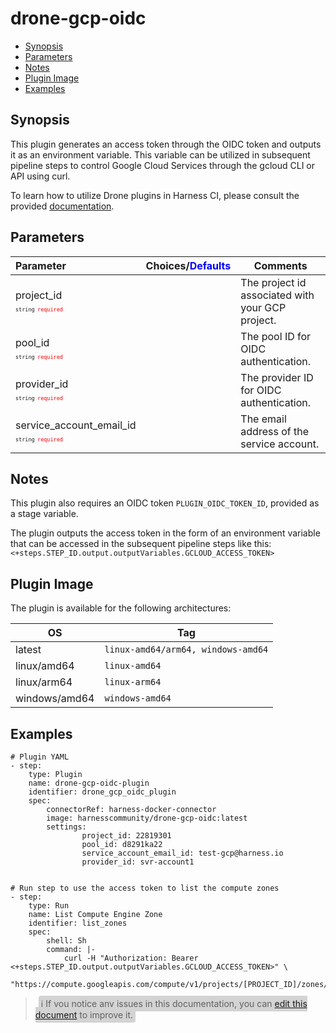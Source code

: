 # drone-gcp-oidc

- [Synopsis](#Synopsis)
- [Parameters](#Parameters)
- [Notes](#Notes)
- [Plugin Image](#Plugin-Image)
- [Examples](#Examples)

## Synopsis

This plugin generates an access token through the OIDC token and outputs it as an environment variable. This variable can be utilized in subsequent pipeline steps to control Google Cloud Services through the gcloud CLI or API using curl.

To learn how to utilize Drone plugins in Harness CI, please consult the provided [documentation](https://developer.harness.io/docs/continuous-integration/use-ci/use-drone-plugins/run-a-drone-plugin-in-ci).

## Parameters

| Parameter                                                                                                                              | Choices/<span style="color:blue;">Defaults</span> | Comments                                         |
| :------------------------------------------------------------------------------------------------------------------------------------- | :------------------------------------------------ | ------------------------------------------------ |
| project_id <span style="font-size: 10px"><br/>`string`</span> <span style="color:red; font-size: 10px">`required`</span>               |                                                   | The project id associated with your GCP project. |
| pool_id <span style="font-size: 10px"><br/>`string`</span> <span style="color:red; font-size: 10px">`required`</span>                  |                                                   | The pool ID for OIDC authentication.             |
| provider_id <span style="font-size: 10px"><br/>`string`</span> <span style="color:red; font-size: 10px">`required`</span>              |                                                   | The provider ID for OIDC authentication.         |
| service_account_email_id <span style="font-size: 10px"><br/>`string`</span> <span style="color:red; font-size: 10px">`required`</span> |                                                   | The email address of the service account.        |

## Notes

This plugin also requires an OIDC token `PLUGIN_OIDC_TOKEN_ID`, provided as a stage variable.

The plugin outputs the access token in the form of an environment variable that can be accessed in the subsequent pipeline steps like this: `<+steps.STEP_ID.output.outputVariables.GCLOUD_ACCESS_TOKEN>`

## Plugin Image

The plugin is available for the following architectures:

| OS            | Tag                                |
| ------------- | ---------------------------------- |
| latest        | `linux-amd64/arm64, windows-amd64` |
| linux/amd64   | `linux-amd64`                      |
| linux/arm64   | `linux-arm64`                      |
| windows/amd64 | `windows-amd64`                    |

## Examples

```
# Plugin YAML
- step:
    type: Plugin
    name: drone-gcp-oidc-plugin
    identifier: drone_gcp_oidc_plugin
    spec:
        connectorRef: harness-docker-connector
        image: harnesscommunity/drone-gcp-oidc:latest
        settings:
                project_id: 22819301
                pool_id: d8291ka22
                service_account_email_id: test-gcp@harness.io
                provider_id: svr-account1


# Run step to use the access token to list the compute zones
- step:
    type: Run
    name: List Compute Engine Zone
    identifier: list_zones
    spec:
        shell: Sh
        command: |-
            curl -H "Authorization: Bearer <+steps.STEP_ID.output.outputVariables.GCLOUD_ACCESS_TOKEN>" \
            "https://compute.googleapis.com/compute/v1/projects/[PROJECT_ID]/zones/[ZONE]/instances"
```

> <span style="font-size: 14px; margin-left:5px; background-color: #d3d3d3; padding: 4px; border-radius: 4px;">ℹ️ If you notice any issues in this documentation, you can [edit this document](https://github.com/harness-community/drone-gcp-oidc/blob/main/README.md) to improve it.</span>
